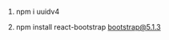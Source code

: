 <!-- For Unique Keys with .Map Array Function -->

1. npm i uuidv4

<!-- Bootstrap -->

2. npm install react-bootstrap bootstrap@5.1.3
